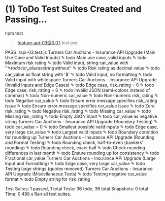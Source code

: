 # (1) ToDo Test Suites Created and Passing...

npm test

> feature-api-03@0.0.1 test
> jest

 PASS  ./api-03.test.js
  Turners Car Auctions - Insurance API Upgrade (Main Use Case and Valid Inputs)
    ✎ todo Main use case, valid inputs
    ✎ todo Maximum risk rating
    ✎ todo Valid input, string car_value with '$'
    ✎ todo car_value as string without '$'
    ✎ todo Risk rating as decimal value
    ✎ todo car_value as float string with '$'
    ✎ todo Valid input, no formatting
    ✎ todo Valid input with whitespace
  Turners Car Auctions - Insurance API Upgrade (Invalid Inputs and Edge Cases)
    ✎ todo Edge case, risk_rating = 0
    ✎ todo Edge case, risk_rating = 6
    ✎ todo Invalid JSON (semi-colons instead of commas)
    ✎ todo Non-numeric car_value
    ✎ todo Non-numeric risk_rating
    ✎ todo Negative car_value
    ✎ todo Ensure error message specifies risk_rating issue
    ✎ todo Ensure error message specifies car_value issue
    ✎ todo Zero risk_rating
    ✎ todo Negative risk_rating
    ✎ todo Missing car_value
    ✎ todo Missing risk_rating
    ✎ todo Empty JSON input
    ✎ todo car_value as negative string
  Turners Car Auctions - Insurance API Upgrade (Boundary Testing)
    ✎ todo car_value = 0
    ✎ todo Smallest possible valid inputs
    ✎ todo Edge case, very large car_value
    ✎ todo Largest valid inputs
    ✎ todo Boundary condition for rounding up
  Turners Car Auctions - Insurance API Upgrade (Rounding and Format Testing)
    ✎ todo Rounding check, half-to-even (bankers' rounding)
    ✎ todo Rounding check, exact half
    ✎ todo Check rounding differences in last month
    ✎ todo Ensure rounding up for consistency
    ✎ todo Fractional car_value
  Turners Car Auctions - Insurance API Upgrade (Large Input and Formatting)
    ✎ todo Edge case, very large car_value
    ✎ todo Testing large strings (quotes removed)
  Turners Car Auctions - Insurance API Upgrade (Miscellaneous Tests)
    ✎ todo Testing negative car_value format
    ✎ todo Empty string for risk_rating

Test Suites: 1 passed, 1 total
Tests:       36 todo, 36 total
Snapshots:   0 total
Time:        0.498 s
Ran all test suites.

